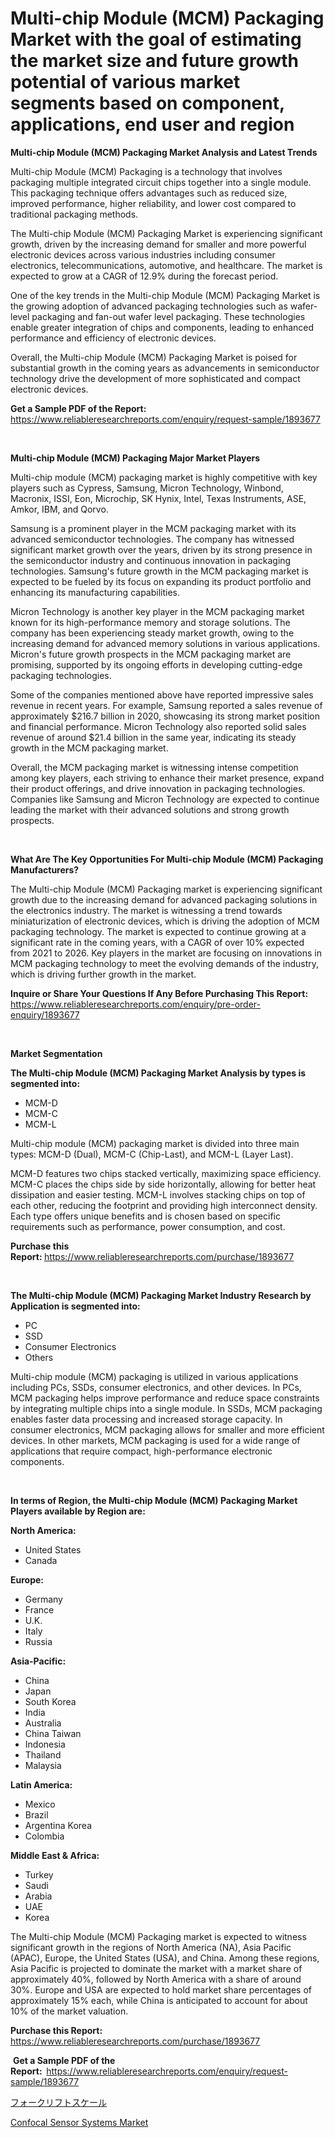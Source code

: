 <p><h1>Multi-chip Module (MCM) Packaging Market with the goal of estimating the market size and future growth potential of various market segments based on component, applications, end user and region</h1></p><p><strong>Multi-chip Module (MCM) Packaging Market Analysis and Latest Trends</strong></p>
<p><p>Multi-chip Module (MCM) Packaging is a technology that involves packaging multiple integrated circuit chips together into a single module. This packaging technique offers advantages such as reduced size, improved performance, higher reliability, and lower cost compared to traditional packaging methods.</p><p>The Multi-chip Module (MCM) Packaging Market is experiencing significant growth, driven by the increasing demand for smaller and more powerful electronic devices across various industries including consumer electronics, telecommunications, automotive, and healthcare. The market is expected to grow at a CAGR of 12.9% during the forecast period.</p><p>One of the key trends in the Multi-chip Module (MCM) Packaging Market is the growing adoption of advanced packaging technologies such as wafer-level packaging and fan-out wafer level packaging. These technologies enable greater integration of chips and components, leading to enhanced performance and efficiency of electronic devices.</p><p>Overall, the Multi-chip Module (MCM) Packaging Market is poised for substantial growth in the coming years as advancements in semiconductor technology drive the development of more sophisticated and compact electronic devices.</p></p>
<p><strong>Get a Sample PDF of the Report:&nbsp;</strong> <a href="https://www.reliableresearchreports.com/enquiry/request-sample/1893677">https://www.reliableresearchreports.com/enquiry/request-sample/1893677</a></p>
<p>&nbsp;</p>
<p><strong>Multi-chip Module (MCM) Packaging Major Market Players</strong></p>
<p><p>Multi-chip module (MCM) packaging market is highly competitive with key players such as Cypress, Samsung, Micron Technology, Winbond, Macronix, ISSI, Eon, Microchip, SK Hynix, Intel, Texas Instruments, ASE, Amkor, IBM, and Qorvo.</p><p>Samsung is a prominent player in the MCM packaging market with its advanced semiconductor technologies. The company has witnessed significant market growth over the years, driven by its strong presence in the semiconductor industry and continuous innovation in packaging technologies. Samsung's future growth in the MCM packaging market is expected to be fueled by its focus on expanding its product portfolio and enhancing its manufacturing capabilities.</p><p>Micron Technology is another key player in the MCM packaging market known for its high-performance memory and storage solutions. The company has been experiencing steady market growth, owing to the increasing demand for advanced memory solutions in various applications. Micron's future growth prospects in the MCM packaging market are promising, supported by its ongoing efforts in developing cutting-edge packaging technologies.</p><p>Some of the companies mentioned above have reported impressive sales revenue in recent years. For example, Samsung reported a sales revenue of approximately $216.7 billion in 2020, showcasing its strong market position and financial performance. Micron Technology also reported solid sales revenue of around $21.4 billion in the same year, indicating its steady growth in the MCM packaging market.</p><p>Overall, the MCM packaging market is witnessing intense competition among key players, each striving to enhance their market presence, expand their product offerings, and drive innovation in packaging technologies. Companies like Samsung and Micron Technology are expected to continue leading the market with their advanced solutions and strong growth prospects.</p></p>
<p>&nbsp;</p>
<p><strong>What Are The Key Opportunities For Multi-chip Module (MCM) Packaging Manufacturers?</strong></p>
<p><p>The Multi-chip Module (MCM) Packaging market is experiencing significant growth due to the increasing demand for advanced packaging solutions in the electronics industry. The market is witnessing a trend towards miniaturization of electronic devices, which is driving the adoption of MCM packaging technology. The market is expected to continue growing at a significant rate in the coming years, with a CAGR of over 10% expected from 2021 to 2026. Key players in the market are focusing on innovations in MCM packaging technology to meet the evolving demands of the industry, which is driving further growth in the market.</p></p>
<p><strong>Inquire or Share Your Questions If Any Before Purchasing This Report:</strong> <a href="https://www.reliableresearchreports.com/enquiry/pre-order-enquiry/1893677">https://www.reliableresearchreports.com/enquiry/pre-order-enquiry/1893677</a></p>
<p>&nbsp;</p>
<p><strong>Market Segmentation</strong></p>
<p><strong>The Multi-chip Module (MCM) Packaging Market Analysis by types is segmented into:</strong></p>
<p><ul><li>MCM-D</li><li>MCM-C</li><li>MCM-L</li></ul></p>
<p><p>Multi-chip module (MCM) packaging market is divided into three main types: MCM-D (Dual), MCM-C (Chip-Last), and MCM-L (Layer Last). </p><p>MCM-D features two chips stacked vertically, maximizing space efficiency. MCM-C places the chips side by side horizontally, allowing for better heat dissipation and easier testing. MCM-L involves stacking chips on top of each other, reducing the footprint and providing high interconnect density. Each type offers unique benefits and is chosen based on specific requirements such as performance, power consumption, and cost.</p></p>
<p><strong>Purchase this Report:&nbsp;</strong><a href="https://www.reliableresearchreports.com/purchase/1893677">https://www.reliableresearchreports.com/purchase/1893677</a></p>
<p>&nbsp;</p>
<p><strong>The Multi-chip Module (MCM) Packaging Market Industry Research by Application is segmented into:</strong></p>
<p><ul><li>PC</li><li>SSD</li><li>Consumer Electronics</li><li>Others</li></ul></p>
<p><p>Multi-chip module (MCM) packaging is utilized in various applications including PCs, SSDs, consumer electronics, and other devices. In PCs, MCM packaging helps improve performance and reduce space constraints by integrating multiple chips into a single module. In SSDs, MCM packaging enables faster data processing and increased storage capacity. In consumer electronics, MCM packaging allows for smaller and more efficient devices. In other markets, MCM packaging is used for a wide range of applications that require compact, high-performance electronic components.</p></p>
<p>&nbsp;</p>
<p><strong>In terms of Region, the Multi-chip Module (MCM) Packaging Market Players available by Region are:</strong></p>
<p>
    <p> <strong> North America: </strong>
        <ul>
            <li>United States</li>
            <li>Canada</li>
        </ul>
        </p> 
    <p> <strong> Europe: </strong>
        <ul>
            <li>Germany</li>
            <li>France</li>
            <li>U.K.</li>
            <li>Italy</li>
            <li>Russia</li>
        </ul>
        </p> 
    <p> <strong> Asia-Pacific: </strong>
        <ul>
            <li>China</li>
            <li>Japan</li>
            <li>South Korea</li>
            <li>India</li>
            <li>Australia</li>
            <li>China Taiwan</li>
            <li>Indonesia</li>
            <li>Thailand</li>
            <li>Malaysia</li>
        </ul>
        </p> 
    <p> <strong> Latin America: </strong>
        <ul>
            <li>Mexico</li>
            <li>Brazil</li>
            <li>Argentina Korea</li>
            <li>Colombia</li>
        </ul>
        </p> 
    <p> <strong> Middle East & Africa: </strong>
        <ul>
            <li>Turkey</li>
            <li>Saudi</li>
            <li>Arabia</li>
            <li>UAE</li>
            <li>Korea</li>
        </ul>
    </p>
    </p>
<p><p>The Multi-chip Module (MCM) Packaging market is expected to witness significant growth in the regions of North America (NA), Asia Pacific (APAC), Europe, the United States (USA), and China. Among these regions, Asia Pacific is projected to dominate the market with a market share of approximately 40%, followed by North America with a share of around 30%. Europe and USA are expected to hold market share percentages of approximately 15% each, while China is anticipated to account for about 10% of the market valuation.</p></p>
<p><strong>Purchase this Report: </strong><a href="https://www.reliableresearchreports.com/purchase/1893677">https://www.reliableresearchreports.com/purchase/1893677</a></p>
<p>&nbsp;<strong>Get a Sample PDF of the Report:&nbsp;&nbsp;</strong><a href="https://www.reliableresearchreports.com/enquiry/request-sample/1893677">https://www.reliableresearchreports.com/enquiry/request-sample/1893677</a></p>
<p><strong></strong></p>
<p><p><a href="https://github.com/mreklxf44233/Market-Research-Report-List-1/blob/main/191986813925.md">フォークリフトスケール</a></p><p><a href="https://github.com/CliffMedina6/Market-Research-Report-List-4/blob/main/confocal-sensor-systems-market.md">Confocal Sensor Systems Market</a></p></p>